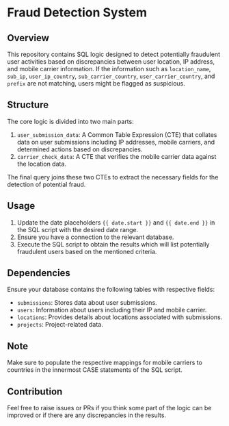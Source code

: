 # Fraud Detection System

## Overview
This repository contains SQL logic designed to detect potentially fraudulent user activities based on discrepancies between user location, IP address, and mobile carrier information. If the information such as `location_name`, `sub_ip`, `user_ip_country`, `sub_carrier_country`, `user_carrier_country`, and `prefix` are not matching, users might be flagged as suspicious.

## Structure
The core logic is divided into two main parts:

1. `user_submission_data`: A Common Table Expression (CTE) that collates data on user submissions including IP addresses, mobile carriers, and determined actions based on discrepancies.
2. `carrier_check_data`: A CTE that verifies the mobile carrier data against the location data.

The final query joins these two CTEs to extract the necessary fields for the detection of potential fraud.

## Usage
1. Update the date placeholders `{{ date.start }}` and `{{ date.end }}` in the SQL script with the desired date range.
2. Ensure you have a connection to the relevant database.
3. Execute the SQL script to obtain the results which will list potentially fraudulent users based on the mentioned criteria.

## Dependencies
Ensure your database contains the following tables with respective fields:

- `submissions`: Stores data about user submissions.
- `users`: Information about users including their IP and mobile carrier.
- `locations`: Provides details about locations associated with submissions.
- `projects`: Project-related data.

## Note
Make sure to populate the respective mappings for mobile carriers to countries in the innermost CASE statements of the SQL script.

## Contribution
Feel free to raise issues or PRs if you think some part of the logic can be improved or if there are any discrepancies in the results.
